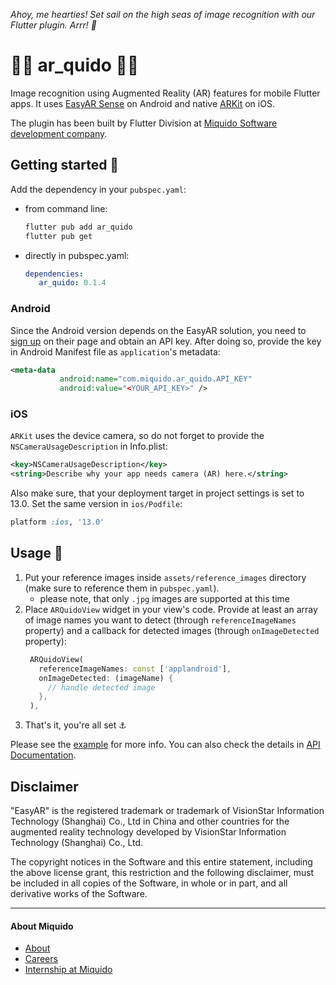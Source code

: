 _Ahoy, me hearties! Set sail on the high seas of image recognition with our Flutter plugin. Arrr! 🦜_

# 🏴‍☠️ ar_quido 🏴‍☠️

Image recognition using Augmented Reality (AR) features for mobile Flutter apps.
It uses [EasyAR Sense](https://www.easyar.com/view/sdk.html) on Android and native
[ARKit](https://developer.apple.com/documentation/arkit/content_anchors/detecting_images_in_an_ar_experience)
on iOS.

The plugin has been built by Flutter Division at [Miquido Software development company](https://www.miquido.com).

## Getting started 🚢

Add the dependency in your `pubspec.yaml`:
- from command line: 
  ```bash
  flutter pub add ar_quido
  flutter pub get
  ```
- directly in pubspec.yaml:
  ```yaml
  dependencies:
     ar_quido: 0.1.4
  ```
### Android
Since the Android version depends on the EasyAR solution, you need to
[sign up](https://www.easyar.com/view/signUp.html) on their page and obtain 
an API key. After doing so, provide the key in Android Manifest file as 
`application`'s metadata:
```xml
<meta-data
           android:name="com.miquido.ar_quido.API_KEY"
           android:value="<YOUR_API_KEY>" />
```

### iOS
`ARKit` uses the device camera, so do not forget to provide the `NSCameraUsageDescription`
in Info.plist:
```xml
<key>NSCameraUsageDescription</key>
<string>Describe why your app needs camera (AR) here.</string>
```

Also make sure, that your deployment target in project settings is set to 13.0.
Set the same version in `ios/Podfile`:
```ruby
platform :ios, '13.0'
```

## Usage 🌴
1. Put your reference images inside `assets/reference_images` directory (make 
sure to reference them in `pubspec.yaml`).
    - please note, that only `.jpg` images are supported at this time
2. Place `ARQuidoView` widget in your view's code. Provide at least an array of
image names you want to detect (through `referenceImageNames` property) and a 
callback for detected images (through `onImageDetected` property):
   ```dart
    ARQuidoView(
      referenceImageNames: const ['applandroid'],
      onImageDetected: (imageName) {
        // handle detected image
      },
    ),
   ```
3. That's it, you're all set ⚓

Please see the [example](https://github.com/miquido/AR_quido/tree/main/example)
for more info. You can also check the details in [API Documentation](https://pub.dev/documentation/ar_quido/latest/).

## Disclaimer
"EasyAR" is the registered trademark or trademark of VisionStar Information 
Technology (Shanghai) Co., Ltd in China and other countries for the augmented
reality technology developed by VisionStar Information Technology (Shanghai) Co., Ltd.

The copyright notices in the Software and this entire statement, including the above
license grant, this restriction and the following disclaimer, must be included 
in all copies of the Software, in whole or in part, and all derivative works
of the Software.


---
#### About Miquido
- [About](https://careers.miquido.com/about-us/)
- [Careers](https://careers.miquido.com/job-offers/)
- [Internship at Miquido](https://careers.miquido.com/students/)
